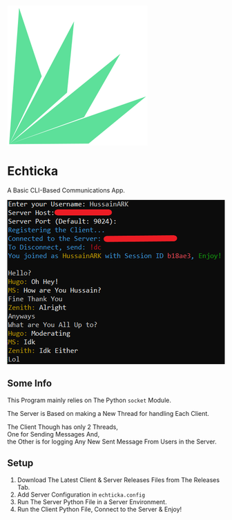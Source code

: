 ![Echticka](echticka.png)

# Echticka
A Basic CLI-Based Communications App.

![Demo](./demo.png)

## Some Info
This Program mainly relies on The Python `socket` Module.


The Server is Based on making a New Thread for handling Each Client.

The Client Though has only 2 Threads, <br />
One for Sending Messages And, <br />
the Other is for logging Any New Sent Message From Users in the Server.

## Setup
1. Download The Latest Client & Server Releases Files from The Releases Tab.
2. Add Server Configuration in `echticka.config` 
3. Run The Server Python File in a Server Environment.
4. Run the Client Python File, Connect to the Server & Enjoy!